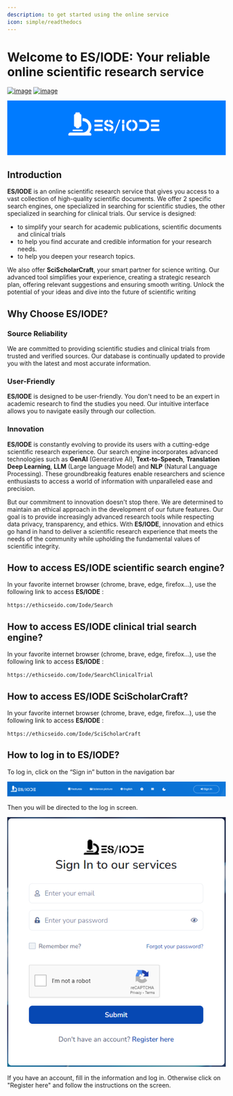 ```yaml
---
description: to get started using the online service
icon: simple/readthedocs
---
```

# Welcome to ES/IODE: Your reliable online scientific research service

[![image](https://img.shields.io/badge/version-3.4.9-blue)](changelog.md)
[![image](https://img.shields.io/badge/.NET-5C2D91?logo=.net&logoColor=white)](https://learn.microsoft.com/dotnet/)

[![logo](assets/background_es-iode-logo-v3.png)](https://ethicseido.com/Iode/Iode)


## **Introduction**

__ES/IODE__ is an online scientific research service that gives you access to a vast collection of high-quality scientific documents. We offer 2 specific search engines, one specialized in searching for scientific studies, the other specialized in searching for clinical trials.
Our service is designed:

- to simplify your search for academic publications, scientific documents and clinical trials
- to help you find accurate and credible information for your research needs.
- to help you deepen your research topics.

We also offer __SciScholarCraft__, your smart partner for science writing. Our advanced tool simplifies your experience, creating a strategic research plan, offering relevant suggestions and ensuring smooth writing. Unlock the potential of your ideas and dive into the future of scientific writing

## **Why Choose ES/IODE?**

<!-- ### Advanced Search
__ES/IODE__ offers advanced search capabilities that allow you to specify your search criteria to obtain specific results. You can filter by field, date, authors, keywords, and much more. This ensures that you get relevant results for your subject. -->

### Source Reliability
We are committed to providing scientific studies and clinical trials from trusted and verified sources. Our database is continually updated to provide you with the latest and most accurate information.

### User-Friendly
__ES/IODE__ is designed to be user-friendly. You don't need to be an expert in academic research to find the studies you need. Our intuitive interface allows you to navigate easily through our collection.

### Innovation
__ES/IODE__ is constantly evolving to provide its users with a cutting-edge scientific research experience. Our search engine incorporates advanced technologies such as __GenAI__ (Generative AI), __Text-to-Speech__, __Translation Deep Learning__, __LLM__ (Large language Model) and __NLP__ (Natural Language Processing). These groundbreakig features enable researchers and science enthusiasts to access a world of information with unparalleled ease and precision.

But our commitment to innovation doesn't stop there. We are determined to maintain an ethical approach in the development of our future features. Our goal is to provide increasingly advanced research tools while respecting data privacy, transparency, and ethics. With __ES/IODE__, innovation and ethics go hand in hand to deliver a scientific research experience that meets the needs of the community while upholding the fundamental values of scientific integrity.

## **How to access ES/IODE scientific search engine?**

In your favorite internet browser (chrome, brave, edge, firefox...), use the following link to access __ES/IODE__ :

```
https://ethicseido.com/Iode/Search
```

## **How to access ES/IODE clinical trial search engine?**

In your favorite internet browser (chrome, brave, edge, firefox...), use the following link to access __ES/IODE__ :

```
https://ethicseido.com/Iode/SearchClinicalTrial
```

## **How to access ES/IODE SciScholarCraft?**

In your favorite internet browser (chrome, brave, edge, firefox...), use the following link to access __ES/IODE__ :

```
https://ethicseido.com/Iode/SciScholarCraft
```

## **How to log in to ES/IODE?**

To log in, click on the “Sign in” button in the navigation bar

![nav bar](assets/navbar.png)

Then you will be directed to the log in screen.

![login](assets/login.png)

If you have an account, fill in the information and log in. Otherwise click on "Register here" and follow the instructions on the screen.